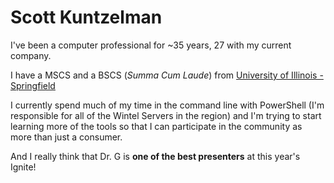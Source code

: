 # Scott Kuntzelman
I've been a computer professional for ~35 years, 27 with my current company.

I have a MSCS and a BSCS (*Summa Cum Laude*) from [University of Illinois - Springfield](https://csc.uis.edu/)

I currently spend much of my time in the command line with PowerShell (I'm responsible for all of the Wintel Servers in the region) and I'm trying to start learning more of the tools so that I can participate in the community as more than just a consumer.

And I really think that Dr. G is **one of the best presenters** at this year's Ignite!
